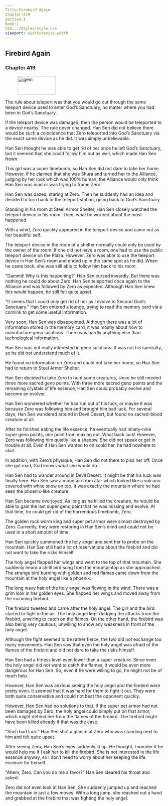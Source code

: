 ```yaml
---
Title:Firebird Again 
Chapter:419 
Section:1 
Book:1 
CSS:../Styles/style.css 
viewport: width=device-width
---
```

  
## Firebird Again
### Chapter 419
  
<figure>
	<img src="../Images/gem.gif" alt="gem" id="gem" width="120" height="60" />
</figure>
  

  
The rule about teleport was that you would go out through the same teleport device used to enter God’s Sanctuary, no matter where you had been in God’s Sanctuary.

If the teleport device was damaged, then the person would be teleported to a device nearby. The rule never changed. Han Sen did not believe there would be such a coincidence that Zero teleported into God’s Sanctuary via the exact same device as he did. It was simply unbelievable.

Han Sen thought he was able to get rid of her once he left God’s Sanctuary, but it seemed that she could follow him out as well, which made Han Sen frown.

This girl was a super timebomb, so Han Sen did not dare to take her home. However, if he claimed that she was Shura and turned her to the Alliance, judging by her look which was 100% human, the Alliance would only think Han Sen was mad or was trying to frame Zero.

Han Sen was dazed, staring at Zero. Then he suddenly had an idea and decided to turn back to the teleport station, going back to God’s Sanctuary.

Standing in his room at Steel Armor Shelter, Han Sen closely watched the teleport device in his room. Then, what he worried about the most happened.

With a whirl, Zero quickly appeared in the teleport device and came out as her beautiful self.

The teleport device in the room of a shelter normally could only be used by the owner of the room. If one did not have a room, one had to use the public teleport device on the Plaza. However, Zero was able to use the teleport device in Han Sen’s room and ended up in the same spot as he did. When he came back, she was still able to follow him back to his room.

"Dammit! Why is this happening?" Han Sen cursed inwardly. But there was nothing he could do about Zero. Han Sen teleported once again to the Alliance and was followed by Zero as expected. Although Han Sen knew this would happen, he still felt quite upset.

"It seems that I could only get rid of her as I evolve to Second God’s Sanctuary." Han Sen entered a lounge, trying to read the memory card via a comlink to get some useful information.

Very soon, Han Sen was disappointed. Although there was a lot of information stored in the memory card, it was mostly about how to manufacture geno solutions. There was hardly anything else than technological information.

Han Sen was not really interested in geno solutions. It was not his specialty, so he did not understand much of it.

He found no information on Zero and could not take her home, so Han Sen had to return to Steel Armor Shelter.

Han Sen decided to take Zero to hunt some creatures, since he still needed three more sacred geno points. With three more sacred geno points and the remaining crystals of life essence, Han Sen could probably evolve and become an evolver.

Han Sen wondered whether he had run out of his luck, or maybe it was because Zero was following him and brought him bad luck. For several days, Han Sen wandered around in Devil Desert, but found no sacred-blood creature at all.

After he finished eating the life essence, he eventually had ninety-nine super geno points, one point from maxing out. What back luck! However, Zero was following him quietly like a shadow. She did not speak or get in trouble at all. Even if Han Sen wanted to on scold her, he had nowhere to start.

In addition, with Zero’s physique, Han Sen did not there to piss her off. Once she got mad, God knows what she would do.

Han Sen had to wander around in Devil Desert. It might be that his luck was finally here. Han Sen saw a mountain from afar which looked like a volcano covered with white snow on top. It was exactly the mountain where he had seen the phoenix-like creature.

Han Sen became overjoyed. As long as he killed the creature, he would be able to gain the last super geno point that he was missing and evolve. At that time, he could get rid of the horrendous timebomb, Zero.

The golden rock worm king and super pet armor were almost destroyed by Zero. Currently, they were restoring in Han Sen’s mind and could not be used in a short amount of time.

Han Sen quickly summoned the holy angel and sent her to probe on the mountain. Han Sen still had a lot of reservations about the firebird and did not want to take the risks himself.

The holy angel flapped her wings and went to the top of that mountain. She suddenly heard a shrill bird song from the mountaintop as she approached. The strange bird burning with golden and red flames came down from the mountain at the holy angel like a phoenix.

The long wavy hair of the holy angel was flowing in the wind. There was a grim look in her golden eyes. She flapped her wings and moved away from the incoming firebird.

The firebird tweeted and came after the holy angel. The girl and the bird started to fight in the air. The holy angel kept dodging the attacks from the firebird, unwilling to catch on the flames. On the other hand, the firebird was also being very cautious, unwilling to show any weakness in front of the holy angel.

Although the fight seemed to be rather fierce, the two did not exchange too many movements. Han Sen saw that even the holy angel was afraid of the flames of the firebird and did not dare to take the risks himself.

Han Sen had a fitness level even lower than a super creature. Since even the holy angel did not want to catch the flames, it would be even more dangerous for Han Sen. So, even if he were willing to go, he might not be of much help.

However, Han Sen was anxious seeing the holy angel and the firebird were pretty even. It seemed that it was hard for them to fight it out. They were both quite conservative and could not beat the opponent quickly.

However, Han Sen had no solutions to that. If the super pet armor had not been damaged by Zero, the holy angel could simply put on that armor, which might defend her from the flames of the firebird. The firebird might have been killed already if that was the case.

"Such bad luck." Han Sen shot a glance at Zero who was standing next to him and felt quite upset.

After seeing Zero, Han Sen’s eyes suddenly lit up. He thought, I wonder if he would help me if I ask her to kill the firebird. She is not interested in the life essence anyway, so I don’t need to worry about her keeping the life essence for herself.

"Ahem, Zero. Can you do me a favor?" Han Sen cleared his throat and asked.

Zero did not even look at Han Sen. She suddenly jumped up and reached the mountain in just a few moves. With a long jump, she reached out a hand and grabbed at the firebird that was fighting the holy angel.